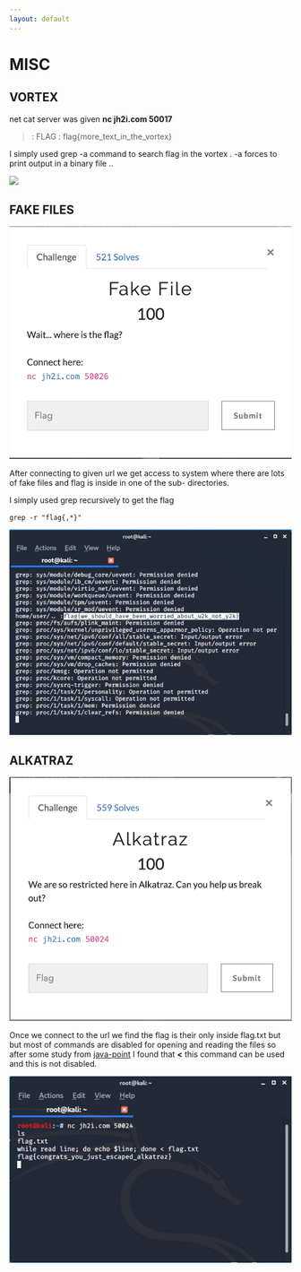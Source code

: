 ```yaml
---
layout: default
---
```

# MISC

## VORTEX

net cat server was given **nc jh2i.com 50017**

>: FLAG : flag{more_text_in_the_vortex}

I simply used grep -a command to search flag in the vortex .
-a forces to print output in a binary file ..

![](img/vrtx.png)

## FAKE FILES  

![](img/ff.png)

After connecting to given url we get access to system where there are lots of fake files and flag is inside in one of the sub- directories.

I simply used grep recursively to get the flag

```
grep -r "flag{,*}"

```
![](img/fakefiles.png)

## ALKATRAZ  

![](img/a.png)

Once we connect to the url we find the flag is their only inside flag.txt but but most of commands are disabled for opening and reading  the files so after some study from [java-point](https://www.javatpoint.com/bash-read-file) I found that **<** this command can be used and this is not disabled.


![](img/alkatraz.png)
